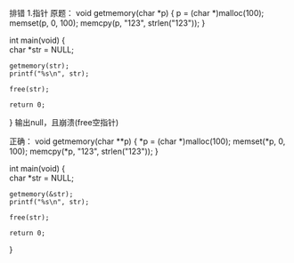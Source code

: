 排错
1.指针
原题：
void getmemory(char *p)
{
    p = (char *)malloc(100);
    memset(p, 0, 100);
    memcpy(p, "123", strlen("123"));
}
 
int main(void)
{        
    char *str = NULL;
 
    getmemory(str);
    printf("%s\n", str);
 
    free(str);
 
    return 0;
}
输出null，且崩溃(free空指针)
 
正确：
void getmemory(char **p)
{
    *p = (char *)malloc(100);
    memset(*p, 0, 100);
    memcpy(*p, "123", strlen("123"));
}
 
int main(void)
{        
    char *str = NULL;
 
    getmemory(&str);
    printf("%s\n", str);
 
    free(str);
 
    return 0;
}